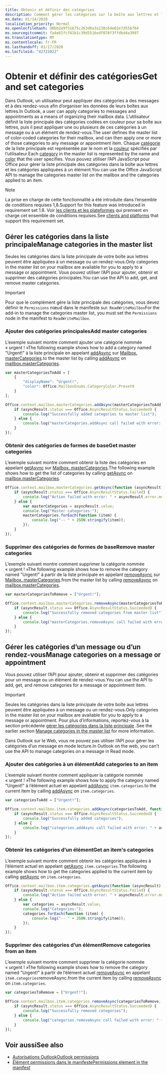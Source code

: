 ```yaml
---
title: Obtenir et définir des catégories
description: Comment gérer les catégories sur la boîte aux lettres et l’élément
ms.date: 01/14/2020
localization_priority: Normal
ms.openlocfilehash: d0bb2e9f51675c263d0a3a130c64e02e7d55b764
ms.sourcegitcommit: fa4e81fcf41b1c39d5516edf078f3ffdbd4a3997
ms.translationtype: MT
ms.contentlocale: fr-FR
ms.lasthandoff: 03/17/2020
ms.locfileid: "42721022"
---
```

# <a name="get-and-set-categories"></a><span data-ttu-id="5d60c-103">Obtenir et définir des catégories</span><span class="sxs-lookup"><span data-stu-id="5d60c-103">Get and set categories</span></span>

<span data-ttu-id="5d60c-104">Dans Outlook, un utilisateur peut appliquer des catégories à des messages et à des rendez-vous afin d’organiser les données de leurs boîtes aux lettres.</span><span class="sxs-lookup"><span data-stu-id="5d60c-104">In Outlook, a user can apply categories to messages and appointments as a means of organizing their mailbox data.</span></span> <span data-ttu-id="5d60c-105">L’utilisateur définit la liste principale des catégories codées en couleur pour sa boîte aux lettres, puis il peut appliquer une ou plusieurs de ces catégories à un message ou à un élément de rendez-vous.</span><span class="sxs-lookup"><span data-stu-id="5d60c-105">The user defines the master list of color-coded categories for their mailbox, and can then apply one or more of those categories to any message or appointment item.</span></span> <span data-ttu-id="5d60c-106">Chaque [catégorie](/javascript/api/outlook/office.categorydetails) de la liste principale est représentée par le nom et la [couleur](/javascript/api/outlook/office.mailboxenums.categorycolor) spécifiés par l’utilisateur.</span><span class="sxs-lookup"><span data-stu-id="5d60c-106">Each [category](/javascript/api/outlook/office.categorydetails) in the master list is represented by the name and [color](/javascript/api/outlook/office.mailboxenums.categorycolor) that the user specifies.</span></span> <span data-ttu-id="5d60c-107">Vous pouvez utiliser l’API JavaScript pour Office pour gérer la liste principale des catégories dans la boîte aux lettres et les catégories appliquées à un élément.</span><span class="sxs-lookup"><span data-stu-id="5d60c-107">You can use the Office JavaScript API to manage the categories master list on the mailbox and the categories applied to an item.</span></span>

> [!NOTE]
> <span data-ttu-id="5d60c-108">La prise en charge de cette fonctionnalité a été introduite dans l’ensemble de conditions requises 1,8.</span><span class="sxs-lookup"><span data-stu-id="5d60c-108">Support for this feature was introduced in requirement set 1.8.</span></span> <span data-ttu-id="5d60c-109">Voir [les clients et les plateformes](../reference/requirement-sets/outlook-api-requirement-sets.md#requirement-sets-supported-by-exchange-servers-and-outlook-clients) qui prennent en charge cet ensemble de conditions requises.</span><span class="sxs-lookup"><span data-stu-id="5d60c-109">See [clients and platforms](../reference/requirement-sets/outlook-api-requirement-sets.md#requirement-sets-supported-by-exchange-servers-and-outlook-clients) that support this requirement set.</span></span>

## <a name="manage-categories-in-the-master-list"></a><span data-ttu-id="5d60c-110">Gérer les catégories dans la liste principale</span><span class="sxs-lookup"><span data-stu-id="5d60c-110">Manage categories in the master list</span></span>

<span data-ttu-id="5d60c-111">Seules les catégories dans la liste principale de votre boîte aux lettres peuvent être appliquées à un message ou un rendez-vous.</span><span class="sxs-lookup"><span data-stu-id="5d60c-111">Only categories in the master list on your mailbox are available for you to apply to a message or appointment.</span></span> <span data-ttu-id="5d60c-112">Vous pouvez utiliser l’API pour ajouter, obtenir et supprimer des catégories principales.</span><span class="sxs-lookup"><span data-stu-id="5d60c-112">You can use the API to add, get, and remove master categories.</span></span>

> [!IMPORTANT]
> <span data-ttu-id="5d60c-113">Pour que le complément gère la liste principale des catégories, vous devez définir le `Permissions` nœud dans le manifeste sur. `ReadWriteMailbox`</span><span class="sxs-lookup"><span data-stu-id="5d60c-113">For the add-in to manage the categories master list, you must set the `Permissions` node in the manifest to `ReadWriteMailbox`.</span></span>

### <a name="add-master-categories"></a><span data-ttu-id="5d60c-114">Ajouter des catégories principales</span><span class="sxs-lookup"><span data-stu-id="5d60c-114">Add master categories</span></span>

<span data-ttu-id="5d60c-115">L’exemple suivant montre comment ajouter une catégorie nommée « urgent ! »</span><span class="sxs-lookup"><span data-stu-id="5d60c-115">The following example shows how to add a category named "Urgent!"</span></span> <span data-ttu-id="5d60c-116">à la liste principale en appelant [addAsync](/javascript/api/outlook/office.mastercategories#addasync-categories--options--callback-) sur [Mailbox. masterCategories](/javascript/api/outlook/office.mailbox#mastercategories).</span><span class="sxs-lookup"><span data-stu-id="5d60c-116">to the master list by calling [addAsync](/javascript/api/outlook/office.mastercategories#addasync-categories--options--callback-) on [mailbox.masterCategories](/javascript/api/outlook/office.mailbox#mastercategories).</span></span>

```js
var masterCategoriesToAdd = [
    {
        "displayName": "Urgent!",
        "color": Office.MailboxEnums.CategoryColor.Preset0
    }
];

Office.context.mailbox.masterCategories.addAsync(masterCategoriesToAdd, function (asyncResult) {
    if (asyncResult.status === Office.AsyncResultStatus.Succeeded) {
        console.log("Successfully added categories to master list");
    } else {
        console.log("masterCategories.addAsync call failed with error: " + asyncResult.error.message);
    }
});
```

### <a name="get-master-categories"></a><span data-ttu-id="5d60c-117">Obtenir des catégories de formes de base</span><span class="sxs-lookup"><span data-stu-id="5d60c-117">Get master categories</span></span>

<span data-ttu-id="5d60c-118">L’exemple suivant montre comment obtenir la liste des catégories en appelant [getAsync](/javascript/api/outlook/office.mastercategories#getasync-options--callback-) sur [Mailbox. masterCategories](/javascript/api/outlook/office.mailbox#mastercategories).</span><span class="sxs-lookup"><span data-stu-id="5d60c-118">The following example shows how to get the list of categories by calling [getAsync](/javascript/api/outlook/office.mastercategories#getasync-options--callback-) on [mailbox.masterCategories](/javascript/api/outlook/office.mailbox#mastercategories).</span></span>

```js
Office.context.mailbox.masterCategories.getAsync(function (asyncResult) {
    if (asyncResult.status === Office.AsyncResultStatus.Failed) {
        console.log("Action failed with error: " + asyncResult.error.message);
    } else {
        var masterCategories = asyncResult.value;
        console.log("Master categories:");
        masterCategories.forEach(function (item) {
            console.log("-- " + JSON.stringify(item));
        });
    }
});
```

### <a name="remove-master-categories"></a><span data-ttu-id="5d60c-119">Supprimer des catégories de formes de base</span><span class="sxs-lookup"><span data-stu-id="5d60c-119">Remove master categories</span></span>

<span data-ttu-id="5d60c-120">L’exemple suivant montre comment supprimer la catégorie nommée « urgent ! »</span><span class="sxs-lookup"><span data-stu-id="5d60c-120">The following example shows how to remove the category named "Urgent!"</span></span> <span data-ttu-id="5d60c-121">à partir de la liste principale en appelant [removeAsync](/javascript/api/outlook/office.mastercategories#removeasync-categories--options--callback-) sur [Mailbox. masterCategories](/javascript/api/outlook/office.mailbox#mastercategories).</span><span class="sxs-lookup"><span data-stu-id="5d60c-121">from the master list by calling [removeAsync](/javascript/api/outlook/office.mastercategories#removeasync-categories--options--callback-) on [mailbox.masterCategories](/javascript/api/outlook/office.mailbox#mastercategories).</span></span>

```js
var masterCategoriesToRemove = ["Urgent!"];

Office.context.mailbox.masterCategories.removeAsync(masterCategoriesToRemove, function (asyncResult) {
    if (asyncResult.status === Office.AsyncResultStatus.Succeeded) {
        console.log("Successfully removed categories from master list");
    } else {
        console.log("masterCategories.removeAsync call failed with error: " + asyncResult.error.message);
    }
});
```

## <a name="manage-categories-on-a-message-or-appointment"></a><span data-ttu-id="5d60c-122">Gérer les catégories d’un message ou d’un rendez-vous</span><span class="sxs-lookup"><span data-stu-id="5d60c-122">Manage categories on a message or appointment</span></span>

<span data-ttu-id="5d60c-123">Vous pouvez utiliser l’API pour ajouter, obtenir et supprimer des catégories pour un message ou un élément de rendez-vous.</span><span class="sxs-lookup"><span data-stu-id="5d60c-123">You can use the API to add, get, and remove categories for a message or appointment item.</span></span>

> [!IMPORTANT]
> <span data-ttu-id="5d60c-124">Seules les catégories dans la liste principale de votre boîte aux lettres peuvent être appliquées à un message ou un rendez-vous.</span><span class="sxs-lookup"><span data-stu-id="5d60c-124">Only categories in the master list on your mailbox are available for you to apply to a message or appointment.</span></span> <span data-ttu-id="5d60c-125">Pour plus d’informations, reportez-vous à la section précédente [gérer les catégories dans la liste principale](#manage-categories-in-the-master-list) .</span><span class="sxs-lookup"><span data-stu-id="5d60c-125">See the earlier section [Manage categories in the master list](#manage-categories-in-the-master-list) for more information.</span></span>
>
> <span data-ttu-id="5d60c-126">Dans Outlook sur le Web, vous ne pouvez pas utiliser l’API pour gérer les catégories d’un message en mode lecture.</span><span class="sxs-lookup"><span data-stu-id="5d60c-126">In Outlook on the web, you can't use the API to manage categories on a message in Read mode.</span></span>

### <a name="add-categories-to-an-item"></a><span data-ttu-id="5d60c-127">Ajouter des catégories à un élément</span><span class="sxs-lookup"><span data-stu-id="5d60c-127">Add categories to an item</span></span>

<span data-ttu-id="5d60c-128">L’exemple suivant montre comment appliquer la catégorie nommée « urgent ! »</span><span class="sxs-lookup"><span data-stu-id="5d60c-128">The following example shows how to apply the category named "Urgent!"</span></span> <span data-ttu-id="5d60c-129">à l’élément actuel en appelant [addAsync](/javascript/api/outlook/office.categories#addasync-categories--options--callback-) `item.categories`.</span><span class="sxs-lookup"><span data-stu-id="5d60c-129">to the current item by calling [addAsync](/javascript/api/outlook/office.categories#addasync-categories--options--callback-) on `item.categories`.</span></span>

```js
var categoriesToAdd = ["Urgent!"];

Office.context.mailbox.item.categories.addAsync(categoriesToAdd, function (asyncResult) {
    if (asyncResult.status === Office.AsyncResultStatus.Succeeded) {
        console.log("Successfully added categories");
    } else {
        console.log("categories.addAsync call failed with error: " + asyncResult.error.message);
    }
});
```

### <a name="get-an-items-categories"></a><span data-ttu-id="5d60c-130">Obtenir les catégories d’un élément</span><span class="sxs-lookup"><span data-stu-id="5d60c-130">Get an item's categories</span></span>

<span data-ttu-id="5d60c-131">L’exemple suivant montre comment obtenir les catégories appliquées à l’élément actuel en appelant [getAsync](/javascript/api/outlook/office.categories#getasync-options--callback-) `item.categories`.</span><span class="sxs-lookup"><span data-stu-id="5d60c-131">The following example shows how to get the categories applied to the current item by calling [getAsync](/javascript/api/outlook/office.categories#getasync-options--callback-) on `item.categories`.</span></span>

```js
Office.context.mailbox.item.categories.getAsync(function (asyncResult) {
    if (asyncResult.status === Office.AsyncResultStatus.Failed) {
        console.log("Action failed with error: " + asyncResult.error.message);
    } else {
        var categories = asyncResult.value;
        console.log("Categories:");
        categories.forEach(function (item) {
            console.log("-- " + JSON.stringify(item));
        });
    }
});
```

### <a name="remove-categories-from-an-item"></a><span data-ttu-id="5d60c-132">Supprimer des catégories d’un élément</span><span class="sxs-lookup"><span data-stu-id="5d60c-132">Remove categories from an item</span></span>

<span data-ttu-id="5d60c-133">L’exemple suivant montre comment supprimer la catégorie nommée « urgent ! »</span><span class="sxs-lookup"><span data-stu-id="5d60c-133">The following example shows how to remove the category named "Urgent!"</span></span> <span data-ttu-id="5d60c-134">à partir de l’élément actuel [removeAsync](/javascript/api/outlook/office.categories#removeasync-categories--options--callback-) en appelant `item.categories`removeAsync.</span><span class="sxs-lookup"><span data-stu-id="5d60c-134">from the current item by calling [removeAsync](/javascript/api/outlook/office.categories#removeasync-categories--options--callback-) on `item.categories`.</span></span>

```js
var categoriesToRemove = ["Urgent!"];

Office.context.mailbox.item.categories.removeAsync(categoriesToRemove, function (asyncResult) {
    if (asyncResult.status === Office.AsyncResultStatus.Succeeded) {
        console.log("Successfully removed categories");
    } else {
        console.log("categories.removeAsync call failed with error: " + asyncResult.error.message);
    }
});
```

## <a name="see-also"></a><span data-ttu-id="5d60c-135">Voir aussi</span><span class="sxs-lookup"><span data-stu-id="5d60c-135">See also</span></span>

- [<span data-ttu-id="5d60c-136">Autorisations Outlook</span><span class="sxs-lookup"><span data-stu-id="5d60c-136">Outlook permissions</span></span>](understanding-outlook-add-in-permissions.md)
- [<span data-ttu-id="5d60c-137">Élément permissions dans le manifeste</span><span class="sxs-lookup"><span data-stu-id="5d60c-137">Permissions element in the manifest</span></span>](../reference/manifest/permissions.md)
